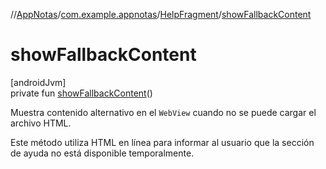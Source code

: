 //[AppNotas](../../../index.md)/[com.example.appnotas](../index.md)/[HelpFragment](index.md)/[showFallbackContent](show-fallback-content.md)

# showFallbackContent

[androidJvm]\
private fun [showFallbackContent](show-fallback-content.md)()

Muestra contenido alternativo en el `WebView` cuando no se puede cargar el archivo HTML.

Este método utiliza HTML en línea para informar al usuario que la sección de ayuda no está disponible temporalmente.

